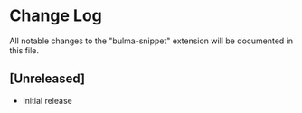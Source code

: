# Change Log

All notable changes to the "bulma-snippet" extension will be documented in this file.


## [Unreleased]

- Initial release
